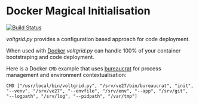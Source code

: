 # Docker Magical Initialisation

[![Build Status](https://travis-ci.org/voltgrid/voltgrid-pie.svg?branch=master)](https://travis-ci.org/voltgrid/voltgrid-pie)

_voltgrid.py_ provides a configuration based approach for code deployment.


When used with [Docker](https://www.docker.com/) _voltgrid.py_ can handle 100% of your container bootstraping and code deployment.

Here is a Docker `CMD` example that uses [bureaucrat](https://github.com/adlibre/python-bureaucrat) for process management and environment contextualisation:


    CMD ["/usr/local/bin/voltgrid.py", "/srv/ve27/bin/bureaucrat", "init", "--venv", "/srv/ve27", "--envfile", "/srv/env", "--app", "/srv/git", "--logpath", "/srv/log", "--pidpath", "/var/tmp"]
